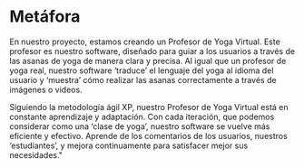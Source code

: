 # Metáfora

En nuestro proyecto, estamos creando un Profesor de Yoga Virtual. Este profesor es nuestro software, diseñado para guiar a los usuarios a través de las asanas de yoga de manera clara y precisa. Al igual que un profesor de yoga real, nuestro software ‘traduce’ el lenguaje del yoga al idioma del usuario y ‘muestra’ cómo realizar las asanas correctamente a través de imágenes o videos.

Siguiendo la metodología ágil XP, nuestro Profesor de Yoga Virtual está en constante aprendizaje y adaptación. Con cada iteración, que podemos considerar como una ‘clase de yoga’, nuestro software se vuelve más eficiente y efectivo. Aprende de los comentarios de los usuarios, nuestros ‘estudiantes’, y mejora continuamente para satisfacer mejor sus necesidades."